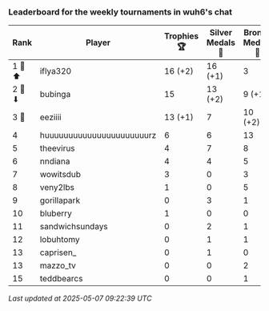 ### Leaderboard for the weekly tournaments in wuh6's chat
| Rank | Player | Trophies 🏆 | Silver Medals 🥈 | Bronze Medals 🥉 | Points |
|------|--------|-------------|------------------|------------------|--------|
| 1 🥇 ⬆| iflya320 | 16 (+2) | 16 (+1) | 3 | 65.5 (+7.0) |
| 2 🥈 ⬇| bubinga | 15 | 13 (+2) | 9 (+1) | 62.5 (+2.5) |
| 3 🥉 | eeziiii | 13 (+1) | 7 | 10 (+2) | 51.0 (+4.0) |
| 4 | huuuuuuuuuuuuuuuuuuuuuurz | 6 | 6 | 13 | 30.5 |
| 5 | theevirus | 4 | 7 | 8 | 23.0 |
| 6 | nndiana | 4 | 4 | 5 | 18.5 |
| 7 | wowitsdub | 3 | 0 | 3 | 10.5 |
| 8 | veny2lbs | 1 | 0 | 5 | 5.5 |
| 9 | gorillapark | 0 | 3 | 1 | 3.5 |
| 10 | bluberry | 1 | 0 | 0 | 3.0 |
| 11 | sandwichsundays | 0 | 2 | 1 | 2.5 |
| 12 | lobuhtomy | 0 | 1 | 1 | 1.5 |
| 13 | caprisen_ | 0 | 1 | 0 | 1.0 |
| 13 | mazzo_tv | 0 | 0 | 2 | 1.0 |
| 15 | teddbearcs | 0 | 0 | 1 | 0.5 |

_Last updated at 2025-05-07 09:22:39 UTC_